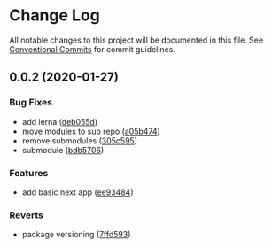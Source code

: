 # Change Log

All notable changes to this project will be documented in this file.
See [Conventional Commits](https://conventionalcommits.org) for commit guidelines.

## 0.0.2 (2020-01-27)


### Bug Fixes

* add lerna ([deb055d](https://github.com/ChaoLiangSuper/LightHouse-JS/commit/deb055d36ea0459f0e8c6d6ea9065c2dd33ff745))
* move modules to sub repo ([a05b474](https://github.com/ChaoLiangSuper/LightHouse-JS/commit/a05b474770b48b4115d1d48c0a44bc9a08aa0fdd))
* remove submodules ([305c595](https://github.com/ChaoLiangSuper/LightHouse-JS/commit/305c595f8108bcfda242a6203e391df31457c2e5))
* submodule ([bdb5706](https://github.com/ChaoLiangSuper/LightHouse-JS/commit/bdb5706de62ac890b16aef16d6fbee5bdc317c68))


### Features

* add basic next app ([ee93484](https://github.com/ChaoLiangSuper/LightHouse-JS/commit/ee9348409aa4af785c42f79b0fcad18d586a1cb5))


### Reverts

* package versioning ([7ffd593](https://github.com/ChaoLiangSuper/LightHouse-JS/commit/7ffd593171cf91ce26e30c090e573d1cb2e04c77))
